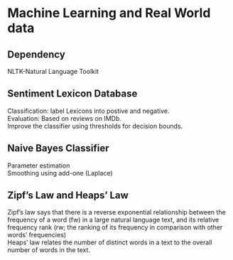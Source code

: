 # Machine Learning and Real World data
## Dependency
NLTK-Natural Language Toolkit
## Sentiment Lexicon Database
Classification: label Lexicons into postive and negative.\
Evaluation: Based on reviews on IMDb. \
Improve the classifier using thresholds for decision bounds.

## Naive Bayes Classifier
Parameter estimation\
Smoothing using add-one (Laplace)

## Zipf’s Law and Heaps’ Law
Zipf’s law says that there is a reverse exponential relationship between the frequency of a word (fw) in a large natural language text, and its relative frequency rank (rw; the ranking of its frequency in comparison with other words’ frequencies) \
Heaps’ law relates the number of distinct words in a text to the overall number of words in the text.